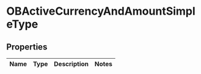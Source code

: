 
# OBActiveCurrencyAndAmountSimpleType

## Properties
Name | Type | Description | Notes
------------ | ------------- | ------------- | -------------



